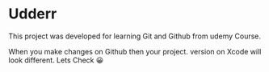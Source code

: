 # Udderr
This project was developed for learning Git and Github from udemy Course.

When you make changes on Github then your project. version on Xcode will look different. Lets Check 😀

